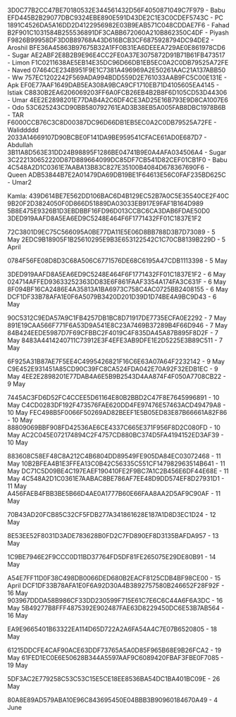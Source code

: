 3D0C77B2CC47BE70180532E344561432D56F4050871049C7F979 - Babu
EFD445B2B29077DBC9324EBE890E591D43DE2C1E3C0CDEF5743C - PC
1891C4526DA5A16DD2D4122956982E03B9EAB571C048CDDAE7F6 - Fahad
B2F901C1031584B255536891DF3CABB672060A210B862350C4DF - Piyash
F9826B99958DF3D0B89768A43D616BCB3CF6875928794DC94DE2 - Aroshil
BFE36A45863B97675B32A1FF0B31EA6DEEEA729AE0E861978CD6 - Sugar
AE2ABF2E8B2B9E96E4CC2FE0A37E3075872D91B71B61FB473517  - Limon
F1C0211638AE5EB14E35DC96D66DB1EB5EC0A2C0DB79525A72FE - Naved
07464CE234B951F9E1C7381A496969A2E50261AAC21A137ABB50 - Ww
757EC1202242F569ADA994BDD559D2E761033AAB9FC5C00E131E - Apk
EF0E77AAF1649DAB5EA308A9BCA9CF1710EB71D4105605EA4145 - Istiak
C8830B2EA6206069203FF6A0FCB26EB4B2B8F6D105CD53D44306 - Umar
4EE2E2898201E77DAB4A2C6DF4CE3AD25E16B793E9D8CA1007E6 - Odo
53C625243CD90BB580792761EAD3B38EB5A005FAB8DBC1978B6B - TAR
F6000CCB76C3C8D00387DC96D66DB1EB5EC0A2C0DB79525A72FE - Waliddddd
2033A14669107D90BCBE0F141DA9BE959541CFACE61AD0E687D7 - Abdullah 
3B11A8D563E31DD24B98895F1286BE04741B9E0A4AFA034506A4 - Sugar
3C222130652220D87D889664099DC85DF7CB541D82CEF01CB1F0 - Babu 
4C548A2D1C0361E7AABA13B83C827E35100B4084D678367690F6 - Queen
ADB53844B7E2A01479DA69DB19BE1F64613E56C0FAF235BD625C - Umar2

Kamla:
439D614BE7E562DD106BAC6D4B129EC52B7A0C5E35540CE2F40C
9B20F2D3824050F0D866D51889DA03033EB917E9FAF1B164D989
5B8E475E9326B1D3EBDBBF16FD96D013CCBC6CA3DAB6FDAE50D0
3DED919AAFD8A5EA6ED9C5248E464F6F1771432FF01C1837E1F2





72C3801D9EC75C566095A0BE77DA11E5E06D8BB788D3B7D73089 - 5 May
2EDC9B18905F1B25610295E9B3E653122542C1C70CB8139B229D - 5 April


0784F56FE08D8D3C68A506C6771576DE68C6195A47CDB1113398 - 5 May


3DED919AAFD8A5EA6ED9C5248E464F6F1771432FF01C1837E1F2 - 6 May
024714AFFED93633252363DD83E6F861FAAF3354A174FA3C631F - 6 May
8F094BF16CA2486E4A35813A1BA6973C758C4AC0725BB2408155  - 6 May
DCF1DF33B78AFA1E0F6A5079B3420D201D39D1D74BE4A9BC9D43 - 6 May


90C5312C9EDA57A9C1FB4257DB1BC8D71917DE7735ECFA0E2292 - 7 May
891E19CAA566F771F6A53D9A541E8C23A7469B37289B4F66D946 - 7 May
84B424EEDE5987D7F69CFBBC2F4019C4F835DA45A87B895F8D2F - 7 May
8483A4414240711C73912E3F4EFE3AB9DFE1E2D5225E3B89C511 - 7 May

6F925A31B87AE7F5EE4C4995426821F16C6E63A07A64F2232142 - 9 May
C9E452E931451A85CD90C39FC8CA524FDA042E70A92F32EDB1EC - 9 May
4EE2E2898201E77DAB4A6E5B9B2543D4AA874F4F050A7708CB22 - 9 May

7445AC3FD6D52FC4CCEE5D61164E80B2BBD2C47F8E7645996891 - 10 May
C4CD0283DF192F473576FAE620DD4FE97476E57463ACD49479A8 - 10 May
FEC498B5F0066F50269AD82BEEF1E5B05ED83E87B66661A82F86 - 10 May
88809069BBF908FD42536AE6CE4337C665E371F956F8D2C080FD - 10 May
AC2C045E072174894C2F4757CD880BC374D5FA4194152ED3AF39 - 10 May



883608C58EF48C8A212C4B6804DD89549FE905DA84EC03072468 - 11 May
10B2BFEA4B1E3FFEA13C0B42C56335C551CF147982963514B641 - 11 May
DC71C5D09BE4C197EAEF190410FE2F9BC7A1C2B456E6DF44E68E - 11 May 
4C548A2D1C0361E7AABAC8BE786AF7EE48D9DD574EF8D27931D1 - 11 May
A456FAEB4FBB3BE5B66D4AE0A1777B60E66FAA8AA2D5AF9C90AF - 11 May

70B43AD20FCB85C32CF5FDB277A341861628E187A1D8D3EC1D24 - 12 May

8E53EE52F8031D3ADE783628B0FD2C7FD890EF8D3135BAFDA957 - 13 May

1C9BE7946E2F9CCC0D11BD37764FD5DF81FE265075E29DE80B91 - 14 May

A54E7FF11D0F38C498DB0066DED680B2EACF8125CDB4BF98CE00 - 15 April
DCF1DF33B78AFA1E0F6A92D30A4B3892757580B246652F28F92F - 16 May
903967DDDA58B986CF33DD230599F715E61C7E6C6C44A6F6A3DC - 16 May
5B49277B8FFF4875392E902487FAE63D8229450DC6E53B7AB564 - 16 May

EA9E9665401B63322EA114D65D722A2A6FA54A4C7E07B6520805 - 18 May

61215DDCFE4CAF90ACE63DDF73765A5A0D85F965B68E9B26FCA2 - 19 May
61FED1EC0E6E50628B344A5597AAF9C6089420FBAF3FBE0F7085 - 19 May

5DF3AC2E779258C53C53C15E5CE18EE8536BA54DC1BA401BC09E - 26 May


80A8E89AD579ABA10E96C843695450E04BBB3B90960184670A49 - 4 June
